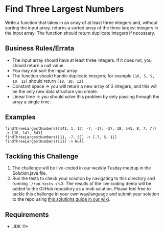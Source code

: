 # Find Three Largest Numbers

Write a function that takes in an array of at least three integers and, without sorting the input array, returns a sorted array of the three largest integers in the input array. The function should return duplicate integers if necessary.

## Business Rules/Errata

- The input array should have at least three integers. If it does not, you should return a null value.
- You may not sort the input array
- The function should handle duplicate integers; for example `[10, 5, 9, 10, 12]` should return `[10, 10, 12]`
- Constant space -> you will return a new array of 3 integers, and this will be the only new data structure you create.
- Linear time -> you should solve this problem by only passing through the array a single time.

## Examples

```
findThreeLargestNumbers([141, 1, 17, -7, -17, -27, 18, 541, 8, 7, 7]) -> [18, 141, 541]
findThreeLargestNumbers([11, -7, 5]) -> [-7, 5, 11]
findThreeLargestNumbers([1]) -> Null
```

## Tackling this Challenge

1. The challenge will be live-coded in our weekly Tusday meetup in the Solution.java file.
2. Run the tests to check your solution by navigating to this directory and running `./run-tests.sh`.3. The results of the live coding demo will be added to the GitHub repository as a mob solution. Please feel free to tackle this challenge in your own way/language and submit your solution to the repo using [this solutions guide in our wiki](https://github.com/codeconnector/CodingDojo/wiki#solutions).

## Requirements

- JDK 11+
